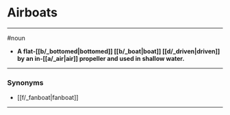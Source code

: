 # Airboats
---
#noun
- **A flat-[[b/_bottomed|bottomed]] [[b/_boat|boat]] [[d/_driven|driven]] by an in-[[a/_air|air]] propeller and used in shallow water.**
---
### Synonyms
- [[f/_fanboat|fanboat]]
---
